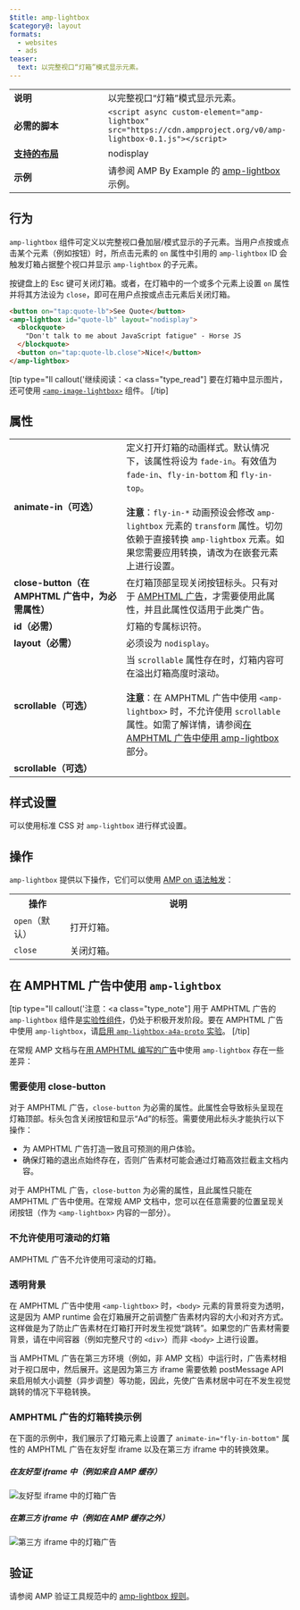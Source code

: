 ```yaml
---
$title: amp-lightbox
$category@: layout
formats:
  - websites
  - ads
teaser:
  text: 以完整视口“灯箱”模式显示元素。
---
```


<!--
       Copyright 2016 The AMP HTML Authors. All Rights Reserved.

       Licensed under the Apache License, Version 2.0 (the "License");
     you may not use this file except in compliance with the License.
     You may obtain a copy of the License at

     http://www.apache.org/licenses/LICENSE-2.0

     Unless required by applicable law or agreed to in writing, software
     distributed under the License is distributed on an "AS-IS" BASIS,
     WITHOUT WARRANTIES OR CONDITIONS OF ANY KIND, either express or implied.
     See the License for the specific language governing permissions and
     limitations under the License.
-->

<table>
  <tr>
    <td width="40%"><strong>说明</strong></td>
    <td>以完整视口“灯箱”模式显示元素。</td>
  </tr>
  <tr>
    <td width="40%"><strong>必需的脚本</strong></td>
    <td><code>&lt;script async custom-element="amp-lightbox" src="https://cdn.ampproject.org/v0/amp-lightbox-0.1.js"&gt;&lt;/script&gt;</code></td>
  </tr>
  <tr>
    <td class="col-fourty"><strong><a href="../../../documentation/guides-and-tutorials/develop/style_and_layout/control_layout.md">支持的布局</a></strong></td>
    <td>nodisplay</td>
  </tr>
  <tr>
    <td width="40%"><strong>示例</strong></td>
    <td>请参阅 AMP By Example 的 <a href="https://ampbyexample.com/components/amp-lightbox/">amp-lightbox</a> 示例。</td>
  </tr>
</table>

## 行为 <a name="behavior"></a>

`amp-lightbox` 组件可定义以完整视口叠加层/模式显示的子元素。当用户点按或点击某个元素（例如按钮）时，所点击元素的 `on` 属性中引用的 `amp-lightbox` ID 会触发灯箱占据整个视口并显示 `amp-lightbox` 的子元素。

按键盘上的 Esc 键可关闭灯箱。或者，在灯箱中的一个或多个元素上设置 `on` 属性并将其方法设为 `close`，即可在用户点按或点击元素后关闭灯箱。

```html
<button on="tap:quote-lb">See Quote</button>
<amp-lightbox id="quote-lb" layout="nodisplay">
  <blockquote>
    "Don't talk to me about JavaScript fatigue" - Horse JS
  </blockquote>
  <button on="tap:quote-lb.close">Nice!</button>
</amp-lightbox>
```

[tip type="ll callout('继续阅读：</b><a class="type_read"]
要在灯箱中显示图片，还可使用 [`<amp-image-lightbox>`](amp-image-lightbox.md) 组件。
[/tip]

## 属性 <a name="attributes"></a>

<table>
  <tr>
    <td width="40%"><strong>animate-in（可选）</strong></td>
    <td>定义打开灯箱的动画样式。默认情况下，该属性将设为 <code>fade-in</code>。有效值为 <code>fade-in</code>、<code>fly-in-bottom</code> 和 <code>fly-in-top</code>。
      <br><br>
        <strong>注意</strong>：<code>fly-in-*</code> 动画预设会修改 <code>amp-lightbox</code> 元素的 <code>transform</code> 属性。切勿依赖于直接转换 <code>amp-lightbox</code> 元素。如果您需要应用转换，请改为在嵌套元素上进行设置。</td>
      </tr>
      <tr>
        <td width="40%"><strong>close-button（在 AMPHTML 广告中，为必需属性）</strong></td>
        <td>在灯箱顶部呈现关闭按钮标头。只有对于 <a href="#a4a">AMPHTML 广告</a>，才需要使用此属性，并且此属性仅适用于此类广告。</td>
      </tr>
      <tr>
        <td width="40%"><strong>id（必需）</strong></td>
        <td>灯箱的专属标识符。</td>
      </tr>
      <tr>
        <td width="40%"><strong>layout（必需）</strong></td>
        <td>必须设为 <code>nodisplay</code>。</td>
      </tr>
      <tr>
        <td width="40%"><strong>scrollable（可选）</strong></td>
        <td>当 <code>scrollable</code> 属性存在时，灯箱内容可在溢出灯箱高度时滚动。
          <br><br>
            <strong>注意</strong>：在 AMPHTML 广告中使用 <code>&lt;amp-lightbox&gt;</code> 时，不允许使用 <code>scrollable</code> 属性。如需了解详情，请参阅<a href="#a4a">在 AMPHTML 广告中使用 amp-lightbox</a> 部分。</td>
          </tr>
          <tr>
            <td width="40%"><strong>scrollable（可选）</strong></td>
            <td></td>
          </tr>
        </table>

## 样式设置 <a name="styling"></a>

可以使用标准 CSS 对 `amp-lightbox` 进行样式设置。

## 操作 <a name="actions"></a>

`amp-lightbox` 提供以下操作，它们可以使用 [AMP on 语法触发](../../../documentation/guides-and-tutorials/learn/amp-actions-and-events.md)：

<table>
  <tr>
    <th width="20%">操作</th>
    <th>说明</th>
  </tr>
  <tr>
    <td><code>open</code>（默认）</td>
    <td>打开灯箱。</td>
  </tr>
  <tr>
    <td><code>close</code></td>
    <td>关闭灯箱。</td>
  </tr>
</table>

## <a id="a4a"></a>在 AMPHTML 广告中使用 `amp-lightbox` <a name="a4a"></a>

[tip type="ll callout('注意：</b><a class="type_note"]
用于 AMPHTML 广告的 `amp-lightbox` 组件是[实验性组件](../../../documentation/guides-and-tutorials/learn/experimental.md)，仍处于积极开发阶段。要在 AMPHTML 广告中使用 `amp-lightbox`，请[启用 `amp-lightbox-a4a-proto` 实验](http://cdn.ampproject.org/experiments.html)。
[/tip]

在常规 AMP 文档与在[用 AMPHTML 编写的广告](../../../documentation/guides-and-tutorials/learn/a4a_spec.md)中使用 `amp-lightbox` 存在一些差异：

### 需要使用 close-button <a name="requires-close-button"></a>

对于 AMPHTML 广告，`close-button` 为必需的属性。此属性会导致标头呈现在灯箱顶部。标头包含关闭按钮和显示“Ad”的标签。需要使用此标头才能执行以下操作：

- 为 AMPHTML 广告打造一致且可预测的用户体验。
- 确保灯箱的退出点始终存在，否则广告素材可能会通过灯箱高效拦截主文档内容。

对于 AMPHTML 广告，`close-button` 为必需的属性，且此属性只能在 AMPHTML 广告中使用。在常规 AMP 文档中，您可以在任意需要的位置呈现关闭按钮（作为 `<amp-lightbox>` 内容的一部分）。

### 不允许使用可滚动的灯箱 <a name="scrollable-lightboxes-are-disallowed"></a>

AMPHTML 广告不允许使用可滚动的灯箱。

### 透明背景 <a name="transparent-background"></a>

在 AMPHTML 广告中使用 `<amp-lightbox>` 时，`<body>` 元素的背景将变为透明，这是因为 AMP runtime 会在灯箱展开之前调整广告素材内容的大小和对齐方式。这样做是为了防止广告素材在灯箱打开时发生视觉“跳转”。如果您的广告素材需要背景，请在中间容器（例如完整尺寸的 `<div>`）而非 `<body>` 上进行设置。

当 AMPHTML 广告在第三方环境（例如，非 AMP 文档）中运行时，广告素材相对于视口居中，然后展开。这是因为第三方 iframe 需要依赖 postMessage API 来启用帧大小调整（异步调整）等功能，因此，先使广告素材居中可在不发生视觉跳转的情况下平稳转换。

### AMPHTML 广告的灯箱转换示例 <a name="examples-of-transitions-in-lightbox-for-amphtml-ads"></a>

在下面的示例中，我们展示了灯箱元素上设置了 `animate-in="fly-in-bottom"` 属性的 AMPHTML 广告在友好型 iframe 以及在第三方 iframe 中的转换效果。

##### 在友好型 iframe 中（例如来自 AMP 缓存） <a name="on-friendly-iframes-eg-coming-from-an-amp-cache"></a>

<amp-img alt="友好型 iframe 中的灯箱广告" width="360" height="480" src="https://github.com/ampproject/amphtml/raw/master/spec/img/lightbox-ad-fie.gif" layout="fixed">
  <noscript>
    <img alt="友好型 iframe 中的灯箱广告" src="../../spec/img/lightbox-ad-fie.gif">
    </noscript>
  </amp-img>

##### 在第三方 iframe 中（例如在 AMP 缓存之外） <a name="on-third-party-iframes-eg-outside-the-amp-cache"></a>

<amp-img alt="第三方 iframe 中的灯箱广告" width="360" height="480" src="https://github.com/ampproject/amphtml/raw/master/spec/img/lightbox-ad-3p.gif" layout="fixed">
  <noscript>
    <img alt="第三方 iframe 中的灯箱广告" src="../../spec/img/lightbox-ad-3p.gif">
    </noscript>
  </amp-img>

## 验证 <a name="validation"></a>

请参阅 AMP 验证工具规范中的 [amp-lightbox 规则](https://github.com/ampproject/amphtml/blob/master/extensions/amp-lightbox/validator-amp-lightbox.protoascii)。
